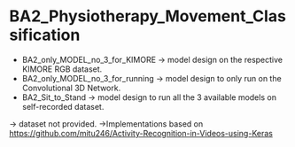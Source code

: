 # BA2_Physiotherapy_Movement_Classification

- BA2_only_MODEL_no_3_for_KIMORE -> model design on the respective KIMORE RGB dataset.
- BA2_only_MODEL_no_3_for_running -> model design to only run on the Convolutional 3D Network.
- BA2_Sit_to_Stand -> model design to run all the 3 available models on self-recorded dataset.

-> dataset not provided.
->Implementations based on 
https://github.com/mitu246/Activity-Recognition-in-Videos-using-Keras

